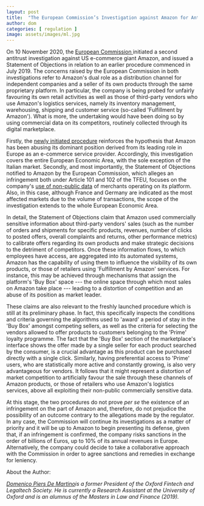 ```yaml
---
layout: post
title:  "The European Commission’s Investigation against Amazon for Anti-Competitive use of Vendor Data on its Digital Marketplace"
author: dom
categories: [ regulation ]
image: assets/images/ml.jpg
---
```

On 10 November 2020, the [European Commission ](https://ec.europa.eu/commission/presscorner/detail/en/ip_20_2077)initiated a second antitrust investigation against US e-commerce giant Amazon, and issued a Statement of Objections in relation to an earlier procedure commenced in July 2019\. The concerns raised by the European Commission in both investigations refer to Amazon's dual role as a distribution channel for independent companies and a seller of its own products through the same proprietary platform. In particular, the company is being probed for unfairly favouring its own retail activities as well as those of third-party vendors who use Amazon's logistics services, namely its inventory management, warehousing, shipping and customer service (so-called 'Fulfillment by Amazon'). What is more, the undertaking would have been doing so by using commercial data on its competitors, routinely collected through its digital marketplace.

Firstly, the [newly initiated procedure](https://ec.europa.eu/competition/antitrust/cases/dec_docs/40703/40703_67_4.pdf) reinforces the hypothesis that Amazon has been abusing its dominant position derived from its leading role in Europe as an e-commerce service provider. Accordingly, this investigation covers the entire European Economic Area, with the sole exception of the Italian market. Secondly, and most importantly, the Statement of Objections notified to Amazon by the European Commission, which alleges an infringement both under Article 101 and 102 of the TFEU, focuses on the company's [use of non-public data](https://ec.europa.eu/competition/antitrust/cases/dec_docs/40462/40462_6210_9.pdf) of merchants operating on its platform. Also, in this case, although France and Germany are indicated as the most affected markets due to the volume of transactions, the scope of the investigation extends to the whole European Economic Area.

In detail, the Statement of Objections claim that Amazon used commercially sensitive information about third-party vendors' sales (such as the number of orders and shipments for specific products, revenues, number of clicks to posted offers, overall complaints and returns, other performance metrics) to calibrate offers regarding its own products and make strategic decisions to the detriment of competitors. Once these information flows, to which employees have access, are aggregated into its automated systems, Amazon has the capability of using them to influence the visibility of its own products, or those of retailers using 'Fulfillment by Amazon' services. For instance, this may be achieved through mechanisms that assign the platform's 'Buy Box' space --- the online space through which most sales on Amazon take place --- leading to a distortion of competition and an abuse of its position as market leader.

These claims are also relevant to the freshly launched procedure which is still at its preliminary phase. In fact, this specifically inspects the conditions and criteria governing the algorithms used to 'award' a period of stay in the 'Buy Box' amongst competing sellers, as well as the criteria for selecting the vendors allowed to offer products to customers belonging to the 'Prime' loyalty programme. The fact that the 'Buy Box' section of the marketplace's interface shows the offer made by a single seller for each product searched by the consumer, is a crucial advantage as this product can be purchased directly with a single click. Similarly, having preferential access to 'Prime' users, who are statistically more active and constantly growing, is also very advantageous for vendors. It follows that it might represent a distortion of market competition to artificially favour the sale through these channels of Amazon products, or those of retailers who use Amazon's logistics services, above all exploiting their non-public commercially sensitive data.

At this stage, the two procedures do not prove _per se_ the existence of an infringement on the part of Amazon and, therefore, do not prejudice the possibility of an outcome contrary to the allegations made by the regulator. In any case, the Commission will continue its investigations as a matter of priority and it will be up to Amazon to begin presenting its defense, given that, if an infringement is confirmed, the company risks sanctions in the order of billions of Euros, up to 10% of its annual revenues in Europe. Alternatively, the company could decide to take a collaborative approach with the Commission in order to agree sanctions and remedies in exchange for leniency.

About the Author:

[_Domenico Piers De Martino_](https://www.linkedin.com/in/domenico-piers-de-martino-753410148/)_is a former President of the Oxford Fintech and Legaltech Society. He is currently a Research Assistant at the University of Oxford and is an alumnus of the Masters in Law and Finance (2019)._
